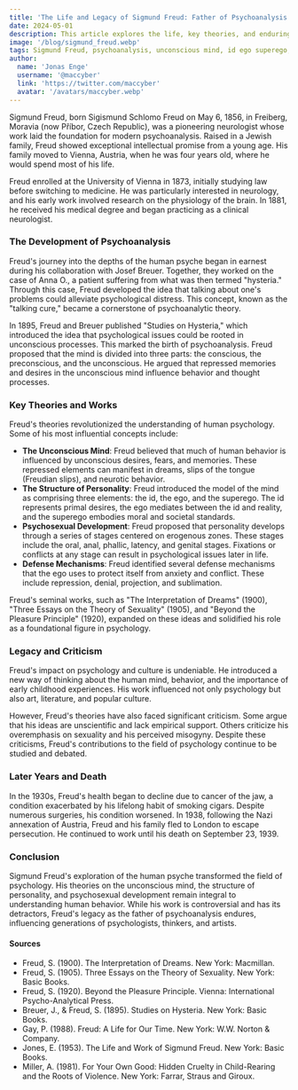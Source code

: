 ```yaml
---
title: 'The Life and Legacy of Sigmund Freud: Father of Psychoanalysis'
date: 2024-05-01
description: This article explores the life, key theories, and enduring impact of Sigmund Freud, the pioneering neurologist and father of psychoanalysis.
image: '/blog/sigmund_freud.webp'
tags: Sigmund Freud, psychoanalysis, unconscious mind, id ego superego, psychosexual development, history of psychology, Freudian theory, defense mechanisms, psychology, neurologist, interpretation of dreams, Freud biography, psychoanalytic theory, Freud legacy, Freud criticism
author:
  name: 'Jonas Enge'
  username: '@maccyber'
  link: 'https://twitter.com/maccyber'
  avatar: '/avatars/maccyber.webp'
---
```


Sigmund Freud, born Sigismund Schlomo Freud on May 6, 1856, in Freiberg, Moravia (now Příbor, Czech Republic), was a pioneering neurologist whose work laid the foundation for modern psychoanalysis. Raised in a Jewish family, Freud showed exceptional intellectual promise from a young age. His family moved to Vienna, Austria, when he was four years old, where he would spend most of his life.

Freud enrolled at the University of Vienna in 1873, initially studying law before switching to medicine. He was particularly interested in neurology, and his early work involved research on the physiology of the brain. In 1881, he received his medical degree and began practicing as a clinical neurologist.

### The Development of Psychoanalysis

Freud's journey into the depths of the human psyche began in earnest during his collaboration with Josef Breuer. Together, they worked on the case of Anna O., a patient suffering from what was then termed "hysteria." Through this case, Freud developed the idea that talking about one's problems could alleviate psychological distress. This concept, known as the "talking cure," became a cornerstone of psychoanalytic theory.

In 1895, Freud and Breuer published "Studies on Hysteria," which introduced the idea that psychological issues could be rooted in unconscious processes. This marked the birth of psychoanalysis. Freud proposed that the mind is divided into three parts: the conscious, the preconscious, and the unconscious. He argued that repressed memories and desires in the unconscious mind influence behavior and thought processes.

### Key Theories and Works

Freud's theories revolutionized the understanding of human psychology. Some of his most influential concepts include:

- **The Unconscious Mind**: Freud believed that much of human behavior is influenced by unconscious desires, fears, and memories. These repressed elements can manifest in dreams, slips of the tongue (Freudian slips), and neurotic behavior.
- **The Structure of Personality**: Freud introduced the model of the mind as comprising three elements: the id, the ego, and the superego. The id represents primal desires, the ego mediates between the id and reality, and the superego embodies moral and societal standards.
- **Psychosexual Development**: Freud proposed that personality develops through a series of stages centered on erogenous zones. These stages include the oral, anal, phallic, latency, and genital stages. Fixations or conflicts at any stage can result in psychological issues later in life.
- **Defense Mechanisms**: Freud identified several defense mechanisms that the ego uses to protect itself from anxiety and conflict. These include repression, denial, projection, and sublimation.

Freud's seminal works, such as "The Interpretation of Dreams" (1900), "Three Essays on the Theory of Sexuality" (1905), and "Beyond the Pleasure Principle" (1920), expanded on these ideas and solidified his role as a foundational figure in psychology.

### Legacy and Criticism

Freud's impact on psychology and culture is undeniable. He introduced a new way of thinking about the human mind, behavior, and the importance of early childhood experiences. His work influenced not only psychology but also art, literature, and popular culture.

However, Freud's theories have also faced significant criticism. Some argue that his ideas are unscientific and lack empirical support. Others criticize his overemphasis on sexuality and his perceived misogyny. Despite these criticisms, Freud's contributions to the field of psychology continue to be studied and debated.

### Later Years and Death

In the 1930s, Freud's health began to decline due to cancer of the jaw, a condition exacerbated by his lifelong habit of smoking cigars. Despite numerous surgeries, his condition worsened. In 1938, following the Nazi annexation of Austria, Freud and his family fled to London to escape persecution. He continued to work until his death on September 23, 1939.

### Conclusion

Sigmund Freud's exploration of the human psyche transformed the field of psychology. His theories on the unconscious mind, the structure of personality, and psychosexual development remain integral to understanding human behavior. While his work is controversial and has its detractors, Freud's legacy as the father of psychoanalysis endures, influencing generations of psychologists, thinkers, and artists.

#### **Sources**

- Freud, S. (1900). The Interpretation of Dreams. New York: Macmillan.
- Freud, S. (1905). Three Essays on the Theory of Sexuality. New York: Basic Books.
- Freud, S. (1920). Beyond the Pleasure Principle. Vienna: International Psycho-Analytical Press.
- Breuer, J., & Freud, S. (1895). Studies on Hysteria. New York: Basic Books.
- Gay, P. (1988). Freud: A Life for Our Time. New York: W.W. Norton & Company.
- Jones, E. (1953). The Life and Work of Sigmund Freud. New York: Basic Books.
- Miller, A. (1981). For Your Own Good: Hidden Cruelty in Child-Rearing and the Roots of Violence. New York: Farrar, Straus and Giroux.

